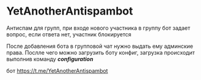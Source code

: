 # YetAnotherAntispambot
Антиспам для групп, при входе нового участника в группу бот задает вопрос, если ответа нет, участник блокируется

После добавления бота в групповой чат нужно выдать ему админские права. Послле чего можно загрузить боту конфиг, загрузка происходит выполнив команду ***configuration***

бот https://t.me/YetAnotherAntispambot
